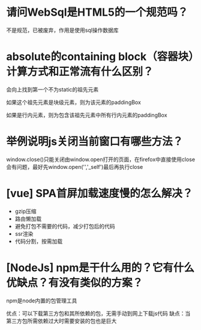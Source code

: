 # 请问WebSql是HTML5的一个规范吗？

不是规范，已被废弃，作用是使用sql操作数据库

# absolute的containing block（容器块）计算方式和正常流有什么区别？

会向上找到第一个不为static的祖先元素

如果这个祖先元素是块级元素，则为该元素的paddingBox

如果是行内元素，则为包含该祖先元素中所有行内元素的paddingBox

# 举例说明js关闭当前窗口有哪些方法？

window.close()只能关闭由window.open打开的页面，在firefox中直接使用close会有问题，最好先window.open('','_self')最后再执行close

# [vue] SPA首屏加载速度慢的怎么解决？

- gzip压缩
- 路由懒加载
- 避免打包不需要的代码，减少打包后的代码
- ssr渲染
- 代码分割，按需加载

# [NodeJs] npm是干什么用的？它有什么优缺点？有没有类似的方案？

npm是node内置的包管理工具

优点：可以下载第三方包和其所依赖的包，无需手动到网上下载js代码
缺点：当第三方包所需依赖过大时需要安装的包也是巨大
